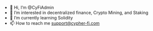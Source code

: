 - 👋 Hi, I’m @CyFiAdmin
- 👀 I’m interested in decentralized finance, Crypto Mining, and Staking
- 🌱 I’m currently learning Solidity
- 📫 How to reach me support@cypher-fi.com


